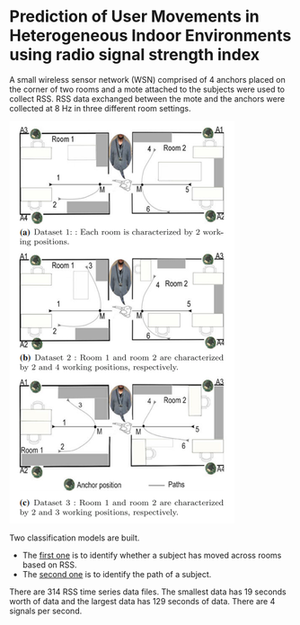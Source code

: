 # Prediction of User Movements in Heterogeneous Indoor Environments using radio signal strength index

A small wireless sensor network (WSN) comprised of 4 anchors placed on the corner of two rooms and a mote attached to the subjects were used to collect RSS.
RSS data exchanged between the mote and the anchors were collected at 8 Hz in three different room settings.

![](images/motionsensors2.png)

Two classification models are built.

* The [first one](tsc1.ipynb) is to identify whether a subject has moved across rooms based on RSS.
* The [second one]() is to identify the path of a subject.

There are 314 RSS time series data files. The smallest data has 19 seconds worth of data and the largest data has 129 seconds of data. There are 4 signals per second.
